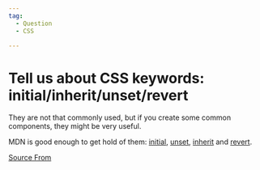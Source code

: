 ```yaml
---
tag:
  - Question
  - CSS

---
```

  
# Tell us about CSS keywords: initial/inherit/unset/revert

They are not that commonly used, but if you create some common components, they might be very useful.

MDN is good enough to get hold of them: [initial](https://developer.mozilla.org/en-US/docs/Web/CSS/initial), [unset](https://developer.mozilla.org/en-US/docs/Web/CSS/initial), [inherit](https://developer.mozilla.org/en-US/docs/Web/CSS/inherit) and [revert](https://developer.mozilla.org/en-US/docs/Web/CSS/revert).


[Source From](https://bigfrontend.dev/question/Tell-us-about-CSS-keywords-initial-inherit-unset-revert)

  